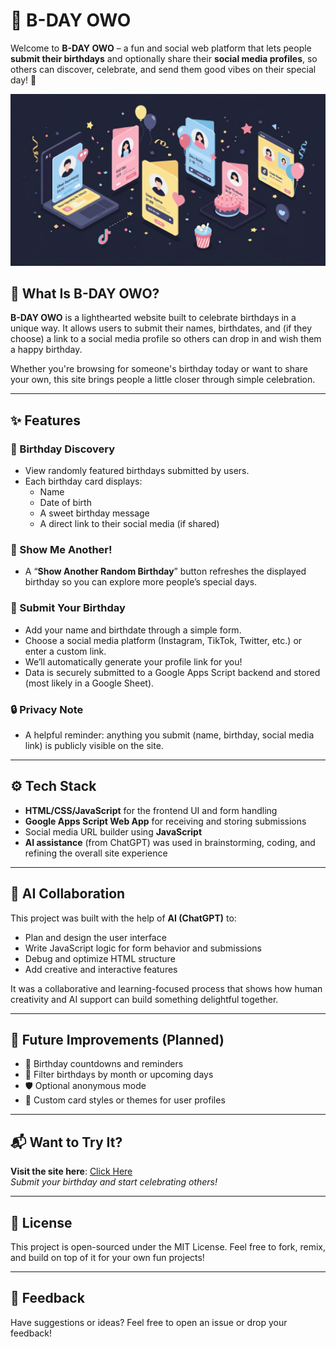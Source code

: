 # 🎂 B-DAY OWO

Welcome to **B-DAY OWO** – a fun and social web platform that lets people **submit their birthdays** and optionally share their **social media profiles**, so others can discover, celebrate, and send them good vibes on their special day! 🥳

![B-DAY OWO Banner](https://raw.githubusercontent.com/arpan-khan/birthday-owo/main/yes.png)


## 🌟 What Is B-DAY OWO?

**B-DAY OWO** is a lighthearted website built to celebrate birthdays in a unique way. It allows users to submit their names, birthdates, and (if they choose) a link to a social media profile so others can drop in and wish them a happy birthday.

Whether you're browsing for someone's birthday today or want to share your own, this site brings people a little closer through simple celebration.

---

## ✨ Features

### 🧁 Birthday Discovery
- View randomly featured birthdays submitted by users.
- Each birthday card displays:
  - Name
  - Date of birth
  - A sweet birthday message
  - A direct link to their social media (if shared)

### 🔀 Show Me Another!
- A “**Show Another Random Birthday**” button refreshes the displayed birthday so you can explore more people’s special days.

### 📝 Submit Your Birthday
- Add your name and birthdate through a simple form.
- Choose a social media platform (Instagram, TikTok, Twitter, etc.) or enter a custom link.
- We’ll automatically generate your profile link for you!
- Data is securely submitted to a Google Apps Script backend and stored (most likely in a Google Sheet).

### 🔒 Privacy Note
- A helpful reminder: anything you submit (name, birthday, social media link) is publicly visible on the site.

---

## ⚙️ Tech Stack

- **HTML/CSS/JavaScript** for the frontend UI and form handling
- **Google Apps Script Web App** for receiving and storing submissions
- Social media URL builder using **JavaScript**
- **AI assistance** (from ChatGPT) was used in brainstorming, coding, and refining the overall site experience

---

## 🤖 AI Collaboration

This project was built with the help of **AI (ChatGPT)** to:
- Plan and design the user interface
- Write JavaScript logic for form behavior and submissions
- Debug and optimize HTML structure
- Add creative and interactive features

It was a collaborative and learning-focused process that shows how human creativity and AI support can build something delightful together.

---

## 🚀 Future Improvements (Planned)

- 🎈 Birthday countdowns and reminders
- 📅 Filter birthdays by month or upcoming days
- 🛡️ Optional anonymous mode
- 🎨 Custom card styles or themes for user profiles


---

## 📬 Want to Try It?

**Visit the site here**: [Click Here](https://arpan-khan.github.io/birthday-owo/)  
_Submit your birthday and start celebrating others!_

---

## 📄 License

This project is open-sourced under the MIT License. Feel free to fork, remix, and build on top of it for your own fun projects!

---

## 💬 Feedback

Have suggestions or ideas? Feel free to open an issue or drop your feedback!

